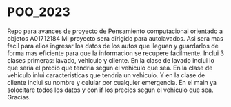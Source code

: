 # POO_2023
Repo para avances de proyecto de Pensamiento computacional orientado a objetos  A01712184
Mi proyecto sera dirigido para autolavados.
Asi sera mas facil para ellos ingresar los datos de los autos que lleguen y guardarlos de forma mas eficiente para que la informacion se recupere facilmente.
Inclui 3 clases primeras: lavado, vehiculo y cliente.
En la clase de lavado inclui lo que seria el precio que tendria segun el vehiculo que sea.
En la clase de vehiculo inlui caracteristicas que tendria un vehiculo.
Y en la clase de cliente inclui su nombre y celular por cualquier emergencia.
En el main ya solocitare todos los datos y con if los precios segun el vehiculo que sea.
Gracias.
